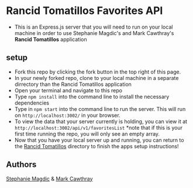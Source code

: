 # Rancid Tomatillos Favorites API

- This is an Express.js server that you will need to run on your local machine in order to use Stephanie Magdic's and Mark Cawthray's __Rancid Tomatillos__ application

## setup
- Fork this repo by clicking the fork button in the top right of this page.
- In your newly forked repo, clone to your local machine in a separate dirrectory than the Rancid Tomatillos application
- Open your terminal and navigate to this repo
- Type ```npm install``` into the command line to install the necessary dependencies
- Type in ```npm start``` into the command line to run the server. This will run on ```http://localhost:3002/``` in your browser.
- To view the data that your server currently is holding, you can view it at ```http://localhost:3002/api/v1/favoritesList``` *note that if this is your first time running the repo, you will only see an empty array.
- Now that you have your local server up and running, you can return to the [Rancid Tomatillos](www.github.com/stephaniemagdic/rancid-tomatillos) directory to finish the apps setup instructions!

## Authors
[Stephanie Magdic](www.github.com/stephaniemagdic) & [Mark Cawthray](www.github.com/MTCawthray)